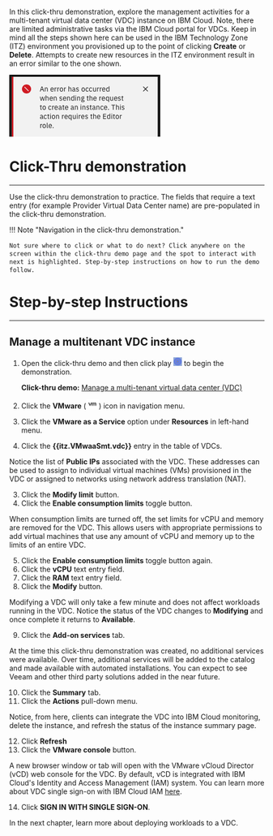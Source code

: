 In this click-thru demonstration, explore the management activities for a multi-tenant virtual data center (VDC) instance on IBM Cloud. Note, there are limited administrative tasks via the IBM Cloud portal for VDCs. Keep in mind all the steps shown here can be used in the IBM Technology Zone (ITZ) environment you provisioned up to the point of clicking **Create** or **Delete**. Attempts to create new resources in the ITZ environment result in an error similar to the one shown.

![](_attachments/CreateFailure.png)

#
# Click-Thru demonstration
-----------------------------

 Use the click-thru demonstration to practice. The fields that require a text entry (for example Provider Virtual Data Center name) are pre-populated in the click-thru demonstration. 

!!! Note "Navigation in the click-thru demonstration."
    
    Not sure where to click or what to do next? Click anywhere on the screen within the click-thru demo page and the spot to interact with next is highlighted. Step-by-step instructions on how to run the demo follow.

#
# Step-by-step Instructions
----------------------

##
## Manage a multitenant VDC instance

1. Open the click-thru demo and then click play ![](_attachments/ClickThruPlayButton.png) to begin the demonstration.

     **Click-thru demo:** <a href="https://ibm.github.io/SalesEnablement-test-repo/includes/VMwaaS-mt-managing/index.html" target ="_blank">Manage a multi-tenant virtual data center (VDC)</a>

2. Click the **VMware** (![](_attachments/VMicon.png)) icon in navigation menu.
3. Click the **VMware as a Service** option under **Resources** in left-hand menu.
4. Click the **{{itz.VMwaaSmt.vdc}}** entry in the table of VDCs.

Notice the list of **Public IPs** associated with the VDC. These addresses can be used to assign to individual virtual machines (VMs) provisioned in the VDC or assigned to networks using network address translation (NAT).

3. Click the **Modify limit** button.
4. Click the **Enable consumption limits** toggle button.

When consumption limits are turned off, the set limits for vCPU and memory are removed for the VDC. This allows users with appropriate permissions to add virtual machines that use any amount of vCPU and memory up to the limits of an entire VDC.

5. Click the **Enable consumption limits** toggle button again.
6. Click the **vCPU** text entry field.
7. Click the **RAM** text entry field.
8. Click the **Modify** button.

Modifying a VDC will only take a few minute and does not affect workloads running in the VDC. Notice the status of the VDC changes to **Modifying** and once complete it returns to **Available**.

9. Click the **Add-on services** tab.

At the time this click-thru demonstration was created, no additional services were available. Over time, additional services will be added to the catalog and made available with automated installations. You can expect to see Veeam and other third party solutions added in the near future.

10. Click the **Summary** tab.
11. Click the **Actions** pull-down menu.

Notice, from here, clients can integrate the VDC into IBM Cloud monitoring, delete the instance, and refresh the status of the instance summary page.  

12. Click **Refresh**
13. Click the **VMware console** button.

A new browser window or tab will open with the VMware vCloud Director (vCD) web console for the VDC. By default, vCD is integrated with IBM Cloud's Identity and Access Management (IAM) system. You can learn more about VDC single sign-on with IBM Cloud IAM <a href="https://cloud.ibm.com/docs/vmware-service?topic=vmware-service-iam-integration&interface=ui" target="_blank">here</a>.

14. Click **SIGN IN WITH SINGLE SIGN-ON**.

In the next chapter, learn more about deploying workloads to a VDC.